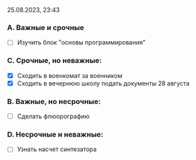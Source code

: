  25.08.2023, 23:43
### A. Важные и срочные

- [ ] Изучить блок "основы программирования"

### C. Срочные, но неважные:

- [x] Сходить в военкомат за военником
- [x] Сходить в вечернюю школу подать документы 28 августа

### B. Важные, но несрочные:

- [ ]   Сделать флюорографию

### D. Несрочные и неважные:

- [ ] Узнать насчет синтезатора 
